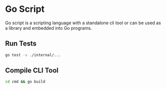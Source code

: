 # Go Script

Go script is a scripting language with a standalone cli tool or can be used as a library and embedded into Go programs.

## Run Tests

```bash
go test -v ./internal/...
```

## Compile CLI Tool

```bash
cd cmd && go build
```
